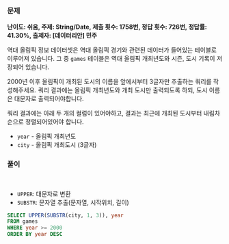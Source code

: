 ### 문제

**난이도: 쉬움, 주제: String/Date, 제출 횟수: 1758번, 정답 횟수: 726번, 정답률: 41.30%, 출제자: [데이터리안] 민주**

역대 올림픽 정보 데이터셋은 역대 올림픽 경기와 관련된 데이터가 들어있는 테이블로 이루어져 있습니다. 그 중 `games` 테이블은 역대 올림픽 개최년도와 시즌, 도시 기록이 저장되어 있습니다.

2000년 이후 올림픽이 개최된 도시의 이름을 앞에서부터 3글자만 추출하는 쿼리를 작성해주세요. 쿼리 결과에는 올림픽 개최년도와 개최 도시만 출력되도록 하되, 도시 이름은 대문자로 출력되어야합니다.

쿼리 결과에는 아래 두 개의 컬럼이 있어야하고, 결과는 최근에 개최된 도시부터 내림차순으로 정렬되어있어야 합니다.

- `year` - 올림픽 개최년도
- `city` - 올림픽 개최도시 (3글자)

### 풀이
<br>


- `UPPER`: 대문자로 변환
- `SUBSTR`: 문자열 추출(문자열, 시작위치, 길이)
```sql
SELECT UPPER(SUBSTR(city, 1, 3)), year
FROM games
WHERE year >= 2000
ORDER BY year DESC
```
